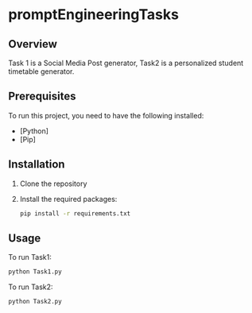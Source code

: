 # promptEngineeringTasks

## Overview
Task 1 is a Social Media Post generator, Task2 is a personalized student timetable generator.

## Prerequisites
To run this project, you need to have the following installed:
- [Python]
- [Pip]

## Installation

1. Clone the repository

2. Install the required packages:
    ```bash
    pip install -r requirements.txt
    ```

## Usage
To run Task1:
```bash
python Task1.py 
```
To run Task2:
```bash
python Task2.py 
```


